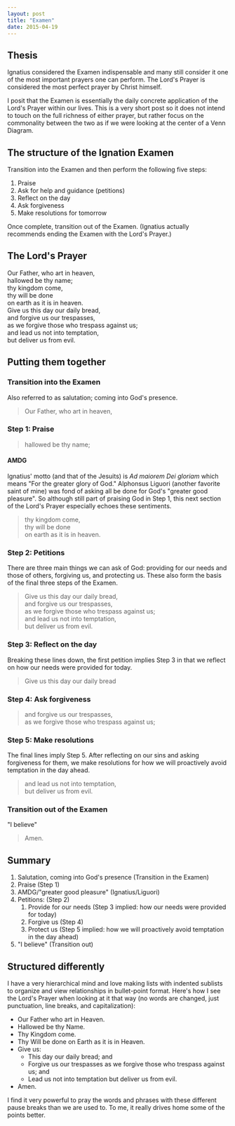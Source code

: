 ```yaml
---
layout: post
title: "Examen"
date: 2015-04-19
---
```


## Thesis
Ignatius considered the Examen indispensable and many still consider it one of the most important prayers one can perform. The Lord's Prayer is considered the most perfect prayer by Christ himself.

I posit that the Examen is essentially the daily concrete application of the Lord's Prayer within our lives. This is a very short post so it does not intend to touch on the full richness of either prayer, but rather focus on the commonality between the two as if we were looking at the center of a Venn Diagram.

## The structure of the Ignation Examen
Transition into the Examen and then perform the following five steps:

  1. Praise
  2. Ask for help and guidance (petitions)
  3. Reflect on the day
  4. Ask forgiveness
  5. Make resolutions for tomorrow

Once complete, transition out of the Examen. (Ignatius actually recommends ending the Examen with the Lord's Prayer.)

## The Lord's Prayer
Our Father, who art in heaven,<br>
hallowed be thy name;<br>
thy kingdom come,<br>
thy will be done<br>
on earth as it is in heaven.<br>
Give us this day our daily bread,<br>
and forgive us our trespasses,<br>
as we forgive those who trespass against us;<br>
and lead us not into temptation,<br>
but deliver us from evil.<br>

## Putting them together

### Transition into the Examen
Also referred to as salutation; coming into God's presence.

>Our Father, who art in heaven,

### Step 1: Praise
>hallowed be thy name;

#### AMDG
Ignatius' motto (and that of the Jesuits) is _Ad maiorem Dei gloriam_ which means "For the greater glory of God." Alphonsus Liguori (another favorite saint of mine) was fond of asking all be done for God's "greater good pleasure". So although still part of praising God in Step 1, this next section of the Lord's Prayer especially echoes these sentiments.

>thy kingdom come,<br>
>thy will be done<br>
>on earth as it is in heaven.<br>

### Step 2: Petitions
There are three main things we can ask of God: providing for our needs and those of others, forgiving us, and protecting us. These also form the basis of the final three steps of the Examen.

>Give us this day our daily bread,<br>
>and forgive us our trespasses,<br>
>as we forgive those who trespass against us;<br>
>and lead us not into temptation,<br>
>but deliver us from evil.<br>

### Step 3: Reflect on the day
Breaking these lines down, the first petition implies Step 3 in that we reflect on how our needs were provided for today.

>Give us this day our daily bread

### Step 4: Ask forgiveness
>and forgive us our trespasses,<br>
>as we forgive those who trespass against us;<br>

### Step 5: Make resolutions
The final lines imply Step 5. After reflecting on our sins and asking forgiveness for them, we make resolutions for how we will proactively avoid temptation in the day ahead.

>and lead us not into temptation,<br>
>but deliver us from evil.<br>

### Transition out of the Examen
"I believe"

> Amen.

## Summary
  1. Salutation, coming into God's presence (Transition in the Examen)
  2. Praise (Step 1)
  3. AMDG/"greater good pleasure" (Ignatius/Liguori)
  4. Petitions: (Step 2)
     1. Provide for our needs (Step 3 implied: how our needs were provided for today)
     1. Forgive us (Step 4)
     1. Protect us (Step 5 implied: how we will proactively avoid temptation in the day ahead)
  5. "I believe" (Transition out)

## Structured differently
I have a very hierarchical mind and love making lists with indented sublists to organize and view relationships in bullet-point format. Here's how I see the Lord's Prayer when looking at it that way (no words are changed, just punctuation, line breaks, and capitalization):

  - Our Father who art in Heaven.
  - Hallowed be thy Name.
  - Thy Kingdom come.
  - Thy Will be done on Earth as it is in Heaven.
  - Give us:
    - This day our daily bread; and
    - Forgive us our trespasses as we forgive those who trespass against us; and
    - Lead us not into temptation but deliver us from evil.
  - Amen.

I find it very powerful to pray the words and phrases with these different pause breaks than we are used to. To me, it really drives home some of the points better.
